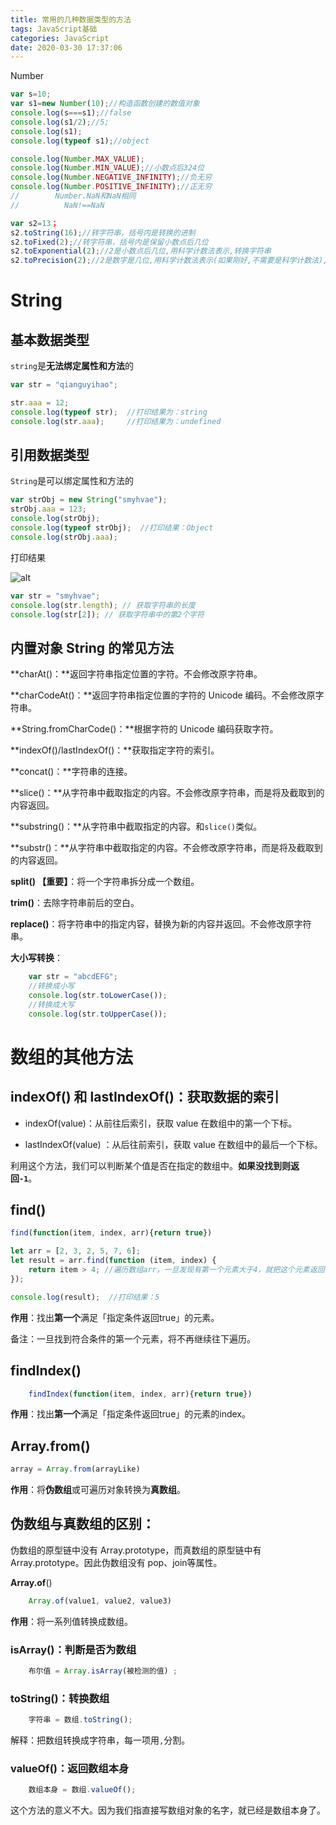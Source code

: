 ```yaml
---
title: 常用的几种数据类型的方法
tags: JavaScript基础
categories: JavaScript
date: 2020-03-30 17:37:06
---
```


Number

```javascript
var s=10;
var s1=new Number(10);//构造函数创建的数值对象
console.log(s===s1);//false
console.log(s1/2);//5;
console.log(s1);
console.log(typeof s1);//object

console.log(Number.MAX_VALUE);
console.log(Number.MIN_VALUE);//小数点后324位
console.log(Number.NEGATIVE_INFINITY);//负无穷
console.log(Number.POSITIVE_INFINITY);//正无穷
//        Number.NaN和NaN相同
//          NaN!==NaN

var s2=13；
s2.toString(16);//转字符串，括号内是转换的进制
s2.toFixed(2);//转字符串，括号内是保留小数点后几位
s2.toExponential(2);//2是小数点后几位,用科学计数法表示,转换字符串
s2.toPrecision(2);//2是数字是几位,用科学计数法表示(如果刚好,不需要是科学计数法),转换字符串
```

# String

## 基本数据类型

`string`是**无法绑定属性和方法**的

```javascript
var str = "qianguyihao";

str.aaa = 12;
console.log(typeof str);  //打印结果为：string
console.log(str.aaa);     //打印结果为：undefined
```
## 引用数据类型

`String`是可以绑定属性和方法的

```javascript
var strObj = new String("smyhvae");
strObj.aaa = 123;
console.log(strObj);
console.log(typeof strObj);  //打印结果：Object
console.log(strObj.aaa);
```

打印结果

![alt](https://pic.downk.cc/item/5e841186504f4bcb04ddd5dc.png)

```javascript
var str = "smyhvae";
console.log(str.length); // 获取字符串的长度
console.log(str[2]); // 获取字符串中的第2个字符
```
## 内置对象 String 的常见方法

**charAt()：**返回字符串指定位置的字符。不会修改原字符串。

**charCodeAt()：**返回字符串指定位置的字符的 Unicode 编码。不会修改原字符串。

**String.fromCharCode()：**根据字符的 Unicode 编码获取字符。

**indexOf()/lastIndexOf()：**获取指定字符的索引。

**concat()：**字符串的连接。

**slice()：**从字符串中截取指定的内容。不会修改原字符串，而是将及截取到的内容返回。

**substring()：**从字符串中截取指定的内容。和`slice()`类似。

**substr()：**从字符串中截取指定的内容。不会修改原字符串，而是将及截取到的内容返回。

**split() 【重要】**：将一个字符串拆分成一个数组。

**trim()**：去除字符串前后的空白。

**replace()**：将字符串中的指定内容，替换为新的内容并返回。不会修改原字符串。

**大小写转换**：

```javascript
    var str = "abcdEFG";
    //转换成小写
    console.log(str.toLowerCase());
    //转换成大写
    console.log(str.toUpperCase());
```

# 数组的其他方法

## indexOf() 和 lastIndexOf()：获取数据的索引

- indexOf(value)：从前往后索引，获取 value 在数组中的第一个下标。

- lastIndexOf(value) ：从后往前索引，获取 value 在数组中的最后一个下标。

利用这个方法，我们可以判断某个值是否在指定的数组中。**如果没找到则返回`-1`**。

## find()

```javascript
find(function(item, index, arr){return true})

let arr = [2, 3, 2, 5, 7, 6];
let result = arr.find(function (item, index) {
    return item > 4; //遍历数组arr，一旦发现有第一个元素大于4，就把这个元素返回
});

console.log(result);  //打印结果：5
```

**作用**：找出**第一个**满足「指定条件返回true」的元素。

备注：一旦找到符合条件的第一个元素，将不再继续往下遍历。

## findIndex()

```javascript
    findIndex(function(item, index, arr){return true})
```

**作用**：找出**第一个**满足「指定条件返回true」的元素的index。

## Array.from()

```javascript
array = Array.from(arrayLike)
```

**作用**：将**伪数组**或可遍历对象转换为**真数组**。

## 伪数组与真数组的区别：

伪数组的原型链中没有 Array.prototype，而真数组的原型链中有 Array.prototype。因此伪数组没有 pop、join等属性。

**Array.of**()

```javascript
    Array.of(value1, value2, value3)
```

**作用**：将一系列值转换成数组。

### isArray()：判断是否为数组

```javascript
    布尔值 = Array.isArray(被检测的值) ;
```

### toString()：转换数组

```javascript
    字符串 = 数组.toString();
```

解释：把数组转换成字符串，每一项用`,`分割。

### valueOf()：返回数组本身

```javascript
    数组本身 = 数组.valueOf();
```

这个方法的意义不大。因为我们指直接写数组对象的名字，就已经是数组本身了。